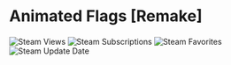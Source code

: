# Animated Flags [Remake]
<div>
<img align="center" alt="Steam Views" src="https://img.shields.io/steam/views/2160259648?logo=steam&style=for-the-badge"/>
<img align="center" alt="Steam Subscriptions" src="https://img.shields.io/steam/subscriptions/2160259648?logo=steam&style=for-the-badge"/>
<img align="center" alt="Steam Favorites" src="https://img.shields.io/steam/favorites/2160259648?logo=steam&style=for-the-badge"/>
<img align="center" alt="Steam Update Date" src="https://img.shields.io/steam/update-date/2160259648?color=blue&label=Last%20update%20date&logo=steam&style=for-the-badge">
</div>
